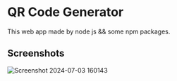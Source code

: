 
# QR Code Generator

This web app made by node js && some npm packages.


## Screenshots

![Screenshot 2024-07-03 160143](https://github.com/arghyadeep00/QR-Code-Generator/assets/86821795/6defda6f-4f59-4ef3-a910-6b938bf82d63)



